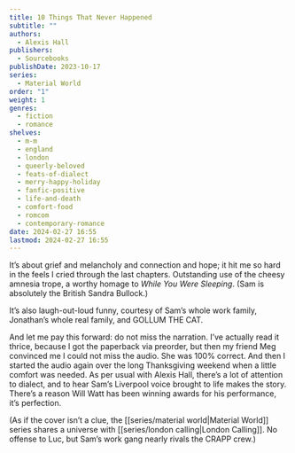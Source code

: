 ```yaml
---
title: 10 Things That Never Happened
subtitle: ""
authors:
  - Alexis Hall
publishers:
  - Sourcebooks
publishDate: 2023-10-17
series:
  - Material World
order: "1"
weight: 1
genres:
  - fiction
  - romance
shelves:
  - m-m
  - england
  - london
  - queerly-beloved
  - feats-of-dialect
  - merry-happy-holiday
  - fanfic-positive
  - life-and-death
  - comfort-food
  - romcom
  - contemporary-romance
date: 2024-02-27 16:55
lastmod: 2024-02-27 16:55
---
```

It’s about grief and melancholy and connection and hope; it hit me so hard in the feels I cried through the last chapters. Outstanding use of the cheesy amnesia trope, a worthy homage to _While You Were Sleeping_. (Sam is absolutely the British Sandra Bullock.)

It’s also laugh-out-loud funny, courtesy of Sam’s whole work family, Jonathan’s whole real family, and GOLLUM THE CAT.

And let me pay this forward: do not miss the narration. I’ve actually read it thrice, because I got the paperback via preorder, but then my friend Meg convinced me I could not miss the audio. She was 100% correct. And then I started the audio again over the long Thanksgiving weekend when a little comfort was needed. As per usual with Alexis Hall, there’s a lot of attention to dialect, and to hear Sam’s Liverpool voice brought to life makes the story. There’s a reason Will Watt has been winning awards for his performance, it’s perfection.

(As if the cover isn’t a clue, the [[series/material world|Material World]] series shares a universe with [[series/london calling|London Calling]]. No offense to Luc, but Sam’s work gang nearly rivals the CRAPP crew.)